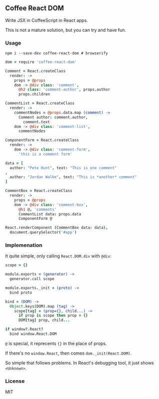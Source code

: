 
Coffee React DOM
------

Write JSX in CoffeeScript in React apps.

This is not a mature solution, but you can try and have fun.

### Usage

```
npm i --save-dev coffee-react-dom # browserify
```
```coffee
dom = require 'coffee-react-dom'

Comment = React.createClass
  render: ->
    props = @props
    dom -> @div class: 'comment',
      @h2 class: 'comment-author', props.author
      props.children

CommentList = React.createClass
  render: ->
    commentNodes = @props.data.map (comment) ->
      Comment author: comment.author,
        comment.text
    dom -> @div class: 'comment-list',
      commentNodes

ComponentForm = React.createClass
  render: ->
    dom -> @div class: 'comment-form',
      'this is a comment form'

data = [
  author: "Pete Hunt", text: "This is one comment"
,
  author: "Jordan Walke", text: "This is *another* comment"
]

CommentBox = React.createClass
  render: ->
    props = @props
    dom -> @div class: 'comment-box',
      @h1 @, 'comments'
      CommentList data: props.data
      ComponentForm @

React.renderComponent (CommentBox data: data),
  document.querySelector('#app')
```

### Implemenation

It quite simple, only calling `React.DOM.div` with `@div`:

```coffee
scope = {}

module.exports = (generator) ->
  generator.call scope

module.exports._init = (proto) ->
  bind proto

bind = (DOM) ->
  Object.keys(DOM).map (tag) ->
    scope[tag] = (prop={}, child...) ->
      if prop is scope then prop = {}
      DOM[tag] prop, child...

if window?.React?
  bind window.React.DOM
```

`@` is special, it reprecents `{}` in the place of props.

If there's no `window.React`, then comes `dom._init(React.DOM)`.

So simple that follows problems.
In React's debugging tool, it just shows `<Unknown>`.

### License

MIT